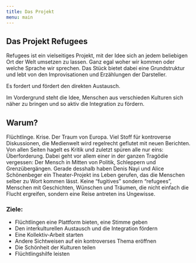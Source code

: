 ```yaml
---
title: Das Projekt
menu: main
---
```


## Das Projekt Refugees

Refugees ist ein vielseitiges Projekt, mit der Idee sich an jedem beliebigen Ort der Welt umsetzen zu lassen. Ganz egal woher wir kommen oder welche Sprache wir sprechen. Das Stück bietet dabei eine Grundstruktur und lebt von den Improvisationen und Erzählungen der Darsteller.

Es fordert und fördert den direkten Austausch.

Im Vordergrund steht  die Idee, Menschen aus verschieden Kulturen sich näher zu bringen und so aktiv die Integration zu fördern.

## Warum?

Flüchtlinge. Krise. Der Traum von Europa. 
Viel Stoff für kontroverse Diskussionen, die Medienwelt wird regelrecht geflutet mit neuen Berichten. 
Von allen Seiten hagelt es Kritik und zuletzt spüren alle nur eins: Überforderung. 
Dabei geht vor allem einer in der ganzen Tragödie vergessen: Der Mensch in Mitten von Politik, Schleppern und Grenzübergängen.
Gerade desshalb haben Denis Nayi und Alice Schönenbeger ein Theater-Projekt ins Leben gerufen, das die Menschen selber zu Wort kommen lässt. Keine “fugitives” sondern “refugees”, Menschen mit Geschichten, Wünschen und Träumen, die nicht einfach die Flucht ergreifen, sondern eine Reise antreten ins Ungewisse.

### Ziele: 

 - Flüchtlingen eine Plattform bieten, eine Stimme geben
 - Den interkulturellen Austausch und die Integration fördern
 - Eine Kollektiv-Arbeit starten
 - Andere Sichtweisen auf ein kontroverses Thema eröffnen
 - Die Schönheit der Kulturen teilen
 - Flüchtlingshilfe leisten





